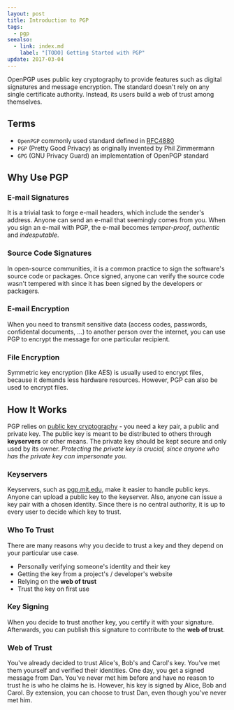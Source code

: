 ```yaml
---
layout: post
title: Introduction to PGP
tags:
  - pgp
seealso:
  - link: index.md
    label: "[TODO] Getting Started with PGP"
update: 2017-03-04
---
```


OpenPGP uses public key cryptography to provide features such as digital signatures and message encryption.
The standard doesn't rely on any single certificate authority. Instead, its users build a web of trust among themselves.

## Terms

* `OpenPGP` commonly used standard defined in [RFC4880](https://tools.ietf.org/html/rfc4880) 
* `PGP` (Pretty Good Privacy) as originally invented by Phil Zimmermann
* `GPG` (GNU Privacy Guard) an implementation of OpenPGP standard

## Why Use PGP

### E-mail Signatures

It is a trivial task to forge e-mail headers, which include the sender's address. Anyone can send an e-mail that seemingly comes from you. When you sign an e-mail with PGP, the e-mail becomes *temper-proof*, *authentic* and *indesputable*.

### Source Code Signatures

In open-source communities, it is a common practice to sign the software's source code or packages. Once signed, anyone can verify the source code wasn't tempered with since it has been signed by the developers or packagers.

### E-mail Encryption

When you need to transmit sensitive data (access codes, passwords, confidental documents, ...) to another person over the internet, you can use PGP to encrypt the message for one particular recipient.

### File Encryption

Symmetric key encryption (like AES) is usually used to encrypt files, because it demands less hardware resources. However, PGP can also be used to encrypt files.

## How It Works

PGP relies on [public key cryptography](https://en.wikipedia.org/wiki/Public-key_cryptography) - you need a key pair, a public and private key. The public key is meant to be distributed to others through **keyservers** or other means. The private key should be kept secure and only used by its owner. *Protecting the private key is crucial, since anyone who has the private key can impersonate you.*

### Keyservers

Keyservers, such as [pgp.mit.edu](https://pgp.mit.edu), make it easier to handle public keys. Anyone can upload a public key to the keyserver. Also, anyone can issue a key pair with a chosen identity. Since there is no central authority, it is up to every user to decide which key to trust.

### Who To Trust

There are many reasons why you decide to trust a key and they depend on your particular use case.

* Personally verifying someone's identity and their key
* Getting the key from a project's / developer's website
* Relying on the **web of trust**
* Trust the key on first use

### Key Signing

When you decide to trust another key, you certify it with your signature. Afterwards, you can publish this signature to contribute to the **web of trust**.

### Web of Trust

You've already decided to trust Alice's, Bob's and Carol's key. You've met them yourself and verified their identities. One day, you get a signed message from Dan. You've never met him before and have no reason to trust he is who he claims he is. However, his key is signed by Alice, Bob and Carol. By extension, you can choose to trust Dan, even though you've never met him.

